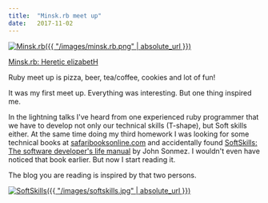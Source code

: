 ```yaml
---
title:  "Minsk.rb meet up"
date:   2017-11-02
---
```

[![Minsk.rb]({{ "/images/minsk.rb.png" | absolute_url }})][Minsk.rb]

[Minsk.rb: Heretic elizabetH][HH]

Ruby meet up is pizza, beer, tea/coffee, cookies and lot of fun!

It was my first meet up. Everything was interesting. But one thing inspired me.

In the lightning talks I've heard from one experienced ruby programmer that we have to develop not only our technical skills (T-shape), but Soft skills either.
At the same time doing my third homework I was looking for some technical books at [safaribooksonline.com][Safaribooks] and accidentally found [SoftSkills: The software developer's life manual][SoftSkills] by John Sonmez.
I wouldn't even have noticed that book earlier. But now I start reading it.

The blog you are reading is inspired by that two persons.

[![SoftSkills]({{ "/images/softskills.jpg" | absolute_url }})][SoftSkills]

[Minsk.rb]: https://www.facebook.com/minskruby/
[HH]: https://www.facebook.com/events/281660829008006/
[Safaribooks]: https://www.safaribooksonline.com
[SoftSkills]: https://www.safaribooksonline.com/library/view/soft-skills-the/9781617292392/
